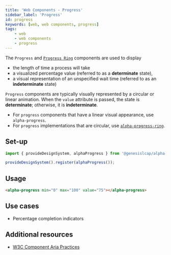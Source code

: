 ```yaml
---
title: 'Web Components - Progress'
sidebar_label: 'Progress'
id: progress
keywords: [web, web components, progress]
tags:
    - web
    - web components
    - progress
---
```


The `Progress` and [`Progress Ring`](/web/web-components/presentation/progress-ring/) components are used to display

- the length of time a process will take
- a visualized percentage value (referred to as a **determinate** state), 
- a visual representation of an unspecified wait time (referred to as an **indeterminate** state)

`Progress` components are typically visually represented by a circular or linear animation. When the `value` attribute is passed, the state is **determinate**; otherwise, it is **indeterminate**.

- For `progress` components that have a linear visual appearance, use `alpha-progress`. 
- For `progress` implementations that are circular, use [`alpha-progress-ring`](/web/web-components/presentation/progress-ring/).

## Set-up

```ts
import { provideDesignSystem, alphaProgress } from '@genesislcap/alpha-design-system';

provideDesignSystem().register(alphaProgress());
```

## Usage

```html live
<alpha-progress min="0" max="100" value="75"></alpha-progress>
```

## Use cases

- Percentage completion indicators

## Additional resources

- [W3C Component Aria Practices](https://www.w3.org/TR/wai-aria/#progressbar)
